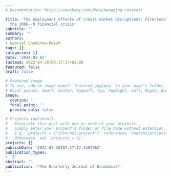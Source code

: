```yaml
---
# Documentation: https://wowchemy.com/docs/managing-content/

title: 'The employment effects of credit market disruptions: Firm-level evidence from
  the 2008--9 financial crisis'
subtitle: ''
summary: ''
authors:
- Gabriel Chodorow-Reich
tags: []
categories: []
date: '2014-01-01'
lastmod: 2022-04-26T09:17:17+02:00
featured: false
draft: false

# Featured image
# To use, add an image named `featured.jpg/png` to your page's folder.
# Focal points: Smart, Center, TopLeft, Top, TopRight, Left, Right, BottomLeft, Bottom, BottomRight.
image:
  caption: ''
  focal_point: ''
  preview_only: false

# Projects (optional).
#   Associate this post with one or more of your projects.
#   Simply enter your project's folder or file name without extension.
#   E.g. `projects = ["internal-project"]` references `content/project/deep-learning/index.md`.
#   Otherwise, set `projects = []`.
projects: []
publishDate: '2022-04-26T07:17:17.420296Z'
publication_types:
- '2'
abstract: ''
publication: '*The Quarterly Journal of Economics*'
---
```


